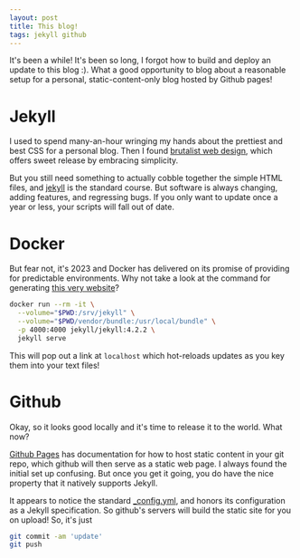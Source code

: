 ```yaml
---
layout: post
title: This blog!
tags: jekyll github
---
```


It's been a while! It's been so long, I forgot how to build and deploy
an update to this blog :). What a good opportunity to blog about a reasonable
setup for a personal, static-content-only blog hosted by Github pages!

# Jekyll

I used to spend many-an-hour wringing my hands about the prettiest and best CSS
for a personal blog. Then I found [brutalist web design](https://brutalist-web.design/),
which offers sweet release by embracing simplicity.

But you still need something to actually cobble together the simple HTML files, and
[jekyll](https://jekyllrb.com/) is the standard course. But software is always changing,
adding features, and regressing bugs. If you only want to update once a year or less,
your scripts will fall out of date.

# Docker

But fear not, it's 2023 and Docker has delivered on its promise of providing for predictable
environments. Why not take a look at the command for generating [this very website](https://github.com/moribellamy/moribellamy.github.io)?

```bash
docker run --rm -it \
  --volume="$PWD:/srv/jekyll" \
  --volume="$PWD/vendor/bundle:/usr/local/bundle" \
  -p 4000:4000 jekyll/jekyll:4.2.2 \
  jekyll serve
```

This will pop out a link at `localhost` which hot-reloads updates as you key them into
your text files!

# Github

Okay, so it looks good locally and it's time to release it to the world. What now?

[Github Pages](https://pages.github.com/) has documentation for how to host static content
in your git repo, which github will then serve as a static web page. I always found the initial
set up confusing. But once you get it going, you do have the nice property that it natively
supports Jekyll.

It appears to notice the standard [_config.yml](https://github.com/moribellamy/moribellamy.github.io/blob/main/_config.yml), and
honors its configuration as a Jekyll specification. So github's servers will build the static site for you
on upload! So, it's just

```bash
git commit -am 'update'
git push
```
